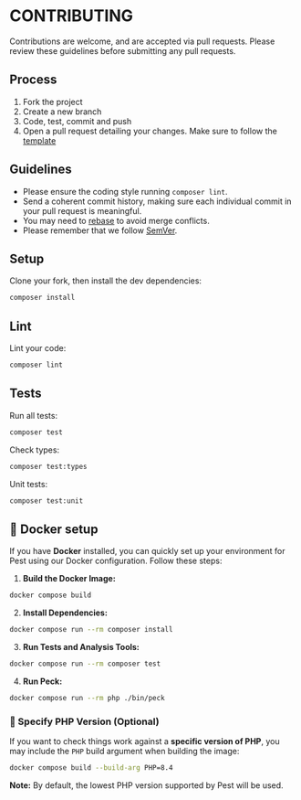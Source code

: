 # CONTRIBUTING

Contributions are welcome, and are accepted via pull requests.
Please review these guidelines before submitting any pull requests.

## Process

1. Fork the project
1. Create a new branch
1. Code, test, commit and push
1. Open a pull request detailing your changes. Make sure to follow the [template](.github/PULL_REQUEST_TEMPLATE.md)

## Guidelines

* Please ensure the coding style running `composer lint`.
* Send a coherent commit history, making sure each individual commit in your pull request is meaningful.
* You may need to [rebase](https://git-scm.com/book/en/v2/Git-Branching-Rebasing) to avoid merge conflicts.
* Please remember that we follow [SemVer](http://semver.org/).

## Setup

Clone your fork, then install the dev dependencies:
```bash
composer install
```
## Lint

Lint your code:
```bash
composer lint
```
## Tests

Run all tests:
```bash
composer test
```

Check types:
```bash
composer test:types
```

Unit tests:
```bash
composer test:unit
```

## 🐳 Docker setup
If you have **Docker** installed, you can quickly set up your environment for Pest using our Docker configuration. Follow these steps:

1.	**Build the Docker Image:**
```bash
docker compose build
```

2.	**Install Dependencies:**
```bash
docker compose run --rm composer install
```

3.	**Run Tests and Analysis Tools:**
```bash
docker compose run --rm composer test
```

4. **Run Peck:**
```bash
docker compose run --rm php ./bin/peck
```

### 🔄 Specify PHP Version (Optional)
If you want to check things work against a **specific version of PHP**, you may include the `PHP` build argument when building the image:
```bash
docker compose build --build-arg PHP=8.4
```
**Note:** By default, the lowest PHP version supported by Pest will be used.
